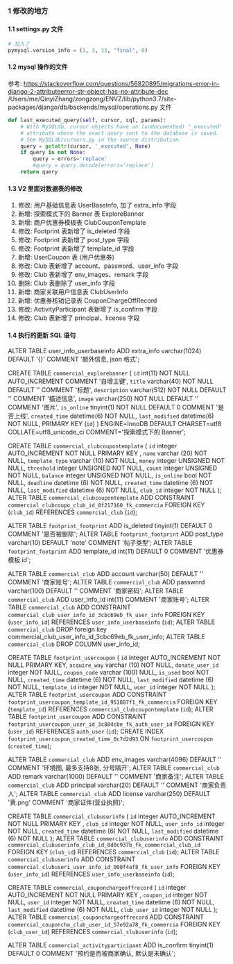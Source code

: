 ### 1 修改的地方
#### 1.1 settings.py 文件
```py
# 加入了
pymysql.version_info = (1, 3, 13, "final", 0)
```

#### 1.2 mysql 操作的文件 
参考: https://stackoverflow.com/questions/56820895/migrations-error-in-django-2-attributeerror-str-object-has-no-attribute-dec
/Users/me/QinyiZhang/zongzong/ENVZ/lib/python3.7/site-packages/django/db/backends/mysql/operations.py 文件
```py
def last_executed_query(self, cursor, sql, params):
    # With MySQLdb, cursor objects have an (undocumented) "_executed"
    # attribute where the exact query sent to the database is saved.
    # See MySQLdb/cursors.py in the source distribution.
    query = getattr(cursor, '_executed', None)
    if query is not None:
        query = errors='replace'
        #query = query.decode(errors='replace')
    return query
```

#### 1.3 V2 里面对数据表的修改
1. 修改: 用户基础信息表 UserBaseInfo, 加了 extra_info 字段
2. 新增: 探索模式下的 Banner 表 ExploreBanner
3. 新增: 商户优惠券模板表 ClubCouponTemplate
4. 修改: Footprint 表新增了 is_deleted 字段
5. 修改: Footprint 表新增了 post_type 字段
6. 修改: Footprint 表新增了 template_id 字段
7. 新增: UserCoupon 表 (用户优惠券)
8. 修改: Club 表新增了 account、password、user_info 字段
9. 修改: Club 表新增了 env_images、remark 字段
10. 删除: Club 表删除了 user_info 字段
11. 新增: 商家关联用户信息表 ClubUserInfo
12. 新增: 优惠券核销记录表 CouponChargeOffRecord
13. 修改: ActivityParticipant 表新增了 is_confirm 字段
14. 修改: Club 表新增了 principal、license 字段

#### 1.4 执行的更新 SQL 语句
ALTER TABLE user_info_userbaseinfo ADD extra_info varchar(1024) DEFAULT '{}' COMMENT '额外信息, json 格式';

CREATE TABLE `commercial_explorebanner` (
  `id` int(11) NOT NULL AUTO_INCREMENT COMMENT '自增主键',
  `title` varchar(40) NOT NULL DEFAULT '' COMMENT '标题',
  `description` varchar(512) NOT NULL DEFAULT '' COMMENT '描述信息',
  `image` varchar(250) NOT NULL DEFAULT '' COMMENT '图片',
  `is_online` tinyint(1) NOT NULL DEFAULT 0 COMMENT '是否上线',
  `created_time` datetime(6) NOT NULL,
  `last_modified` datetime(6) NOT NULL,
  PRIMARY KEY (`id`)
) ENGINE=InnoDB DEFAULT CHARSET=utf8 COLLATE=utf8_unicode_ci COMMENT='探索模式下的 Banner';


CREATE TABLE `commercial_clubcoupontemplate` (
    `id` integer AUTO_INCREMENT NOT NULL PRIMARY KEY , 
    `name` varchar (20) NOT NULL, 
    `template_type` varchar (10) NOT NULL, 
    `money` integer UNSIGNED NOT NULL, 
    `threshold` integer UNSIGNED NOT NULL, 
    `count` integer UNSIGNED NOT NULL, 
    `balance` integer UNSIGNED NOT NULL, 
    `is_online` bool NOT NULL, 
    `deadline` datetime (6) NOT NULL, 
    `created_time` datetime (6) NOT NULL, 
    `last_modified` datetime (6) NOT NULL, 
    `club_id` integer NOT NULL
  );
ALTER TABLE `commercial_clubcoupontemplate` ADD CONSTRAINT `commercial_clubcoupo_club_id_8f217160_fk_commercia` FOREIGN KEY (`club_id`) REFERENCES `commercial_club` (`id`);

ALTER TABLE `footprint_footprint` ADD is_deleted tinyint(1) DEFAULT 0 COMMENT '是否被删除';
ALTER TABLE `footprint_footprint` ADD post_type varchar(10) DEFAULT 'note' COMMENT '帖子类型';
ALTER TABLE `footprint_footprint` ADD template_id int(11) DEFAULT 0 COMMENT '优惠券模板 id';

ALTER TABLE `commercial_club` ADD account varchar(50) DEFAULT '' COMMENT '商家账号';
ALTER TABLE `commercial_club` ADD password varchar(100) DEFAULT '' COMMENT '商家密码';
ALTER TABLE `commercial_club` ADD user_info_id int(11) COMMENT '商家账号';
ALTER TABLE `commercial_club` ADD CONSTRAINT `commercial_club_user_info_id_3cbc69eb_fk_user_info` FOREIGN KEY (`user_info_id`) REFERENCES `user_info_userbaseinfo` (`id`);
ALTER TABLE `commercial_club` DROP foreign key commercial_club_user_info_id_3cbc69eb_fk_user_info;
ALTER TABLE `commercial_club` DROP COLUMN user_info_id;


CREATE TABLE `footprint_usercoupon` (
    `id` integer AUTO_INCREMENT NOT NULL PRIMARY KEY, 
    `acquire_way` varchar (10) NOT NULL, 
    `donate_user_id` integer NOT NULL, 
    `coupon_code` varchar (100) NULL, 
    `is_used` bool NOT NULL, 
    `created_time` datetime (6) NOT NULL, 
    `last_modified` datetime (6) NOT NULL, 
    `template_id` integer NOT NULL, 
    `user_id` integer NOT NULL
  );
ALTER TABLE `footprint_usercoupon` ADD CONSTRAINT `footprint_usercoupon_template_id_951887f1_fk_commercia` FOREIGN KEY (`template_id`) REFERENCES `commercial_clubcoupontemplate` (`id`);
ALTER TABLE `footprint_usercoupon` ADD CONSTRAINT `footprint_usercoupon_user_id_3c884cbe_fk_auth_user_id` FOREIGN KEY (`user_id`) REFERENCES `auth_user` (`id`);
CREATE INDEX `footprint_usercoupon_created_time_0c7d2d93` ON `footprint_usercoupon` (`created_time`);

ALTER TABLE `commercial_club` ADD env_images varchar(4096) DEFAULT '' COMMENT '环境图, 最多支持8张, 分号隔开';
ALTER TABLE `commercial_club` ADD remark varchar(1000) DEFAULT '' COMMENT '商家备注';
ALTER TABLE `commercial_club` ADD principal varchar(20) DEFAULT '' COMMENT '商家负责人';
ALTER TABLE `commercial_club` ADD license varchar(250) DEFAULT '黄.png' COMMENT '商家证件(营业执照)';

CREATE TABLE `commercial_clubuserinfo` (
    `id` integer AUTO_INCREMENT NOT NULL PRIMARY KEY , 
    `club_id` integer NOT NULL, 
    `user_info_id` integer NOT NULL,
    `created_time` datetime (6) NOT NULL, 
    `last_modified` datetime (6) NOT NULL 
  );
ALTER TABLE `commercial_clubuserinfo` ADD CONSTRAINT `commercial_clubuserinfo_club_id_8d0c937b_fk_commercial_club_id` FOREIGN KEY (`club_id`) REFERENCES `commercial_club` (`id`);
ALTER TABLE `commercial_clubuserinfo` ADD CONSTRAINT `commercial_clubuseri_user_info_id_008f4af8_fk_user_info` FOREIGN KEY (`user_info_id`) REFERENCES `user_info_userbaseinfo` (`id`);

CREATE TABLE `commercial_couponchargeoffrecord` (
    `id` integer AUTO_INCREMENT NOT NULL PRIMARY KEY , 
    `coupon_id` integer NOT NULL, 
    `user_id` integer NOT NULL, 
    `created_time` datetime (6) NOT NULL, 
    `last_modified` datetime (6) NOT NULL, 
    `club_user_id` integer NOT NULL
  );
ALTER TABLE `commercial_couponchargeoffrecord` ADD CONSTRAINT `commercial_couponcha_club_user_id_57e92a78_fk_commercia` FOREIGN KEY (`club_user_id`) REFERENCES `commercial_clubuserinfo` (`id`); 

ALTER TABLE `commercial_activityparticipant` ADD is_confirm tinyint(1) DEFAULT 0 COMMENT '预约是否被商家确认, 默认是未确认';
